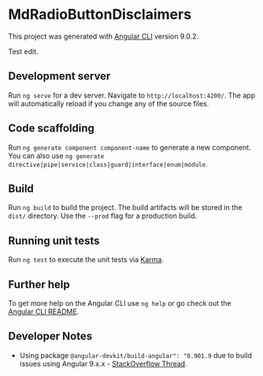 # MdRadioButtonDisclaimers

This project was generated with [Angular CLI](https://github.com/angular/angular-cli) version 9.0.2.

Test edit.

## Development server

Run `ng serve` for a dev server. Navigate to `http://localhost:4200/`. The app will automatically reload if you change any of the source files.

## Code scaffolding

Run `ng generate component component-name` to generate a new component. You can also use `ng generate directive|pipe|service|class|guard|interface|enum|module`.

## Build

Run `ng build` to build the project. The build artifacts will be stored in the `dist/` directory. Use the `--prod` flag for a production build.

## Running unit tests

Run `ng test` to execute the unit tests via [Karma](https://karma-runner.github.io).

## Further help

To get more help on the Angular CLI use `ng help` or go check out the [Angular CLI README](https://github.com/angular/angular-cli/blob/master/README.md).

## Developer Notes ##

* Using package ```@angular-devkit/build-angular": "0.901.9``` due to build issues using Angular 9.x.x - [StackOverflow Thread](https://stackoverflow.com/questions/62586650/constructorparametersdownleveltransform-is-not-a-function-in-angular).
